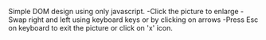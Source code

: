  Simple DOM design using only javascript.
 -Click the picture to enlarge
 -Swap right and left using keyboard keys or by clicking on arrows
 -Press Esc on keyboard to exit the picture or click on 'x' icon. 
